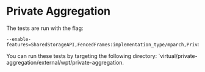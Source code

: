 # Private Aggregation

The tests are run with the flag:

```
--enable-features=SharedStorageAPI,FencedFrames:implementation_type/mparch,PrivacySandboxAdsAPIsOverride,FencedFramesAPIChanges,FencedFramesDefaultMode,PrivateAggregationApi
```

You can run these tests by targeting the following directory:
`virtual/private-aggregation/external/wpt/private-aggregation.
